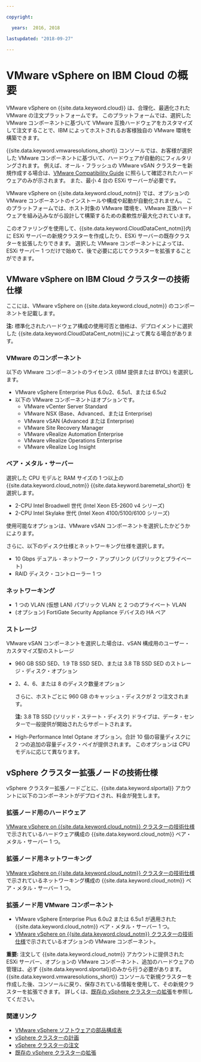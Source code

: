 ```yaml
---

copyright:

  years:  2016, 2018

lastupdated: "2018-09-27"

---
```


# VMware vSphere on IBM Cloud の概要

VMware vSphere on {{site.data.keyword.cloud}} は、合理化、最適化された VMware の注文プラットフォームです。 このプラットフォームでは、選択した VMware コンポーネントに基づいて VMware 互換ハードウェアをカスタマイズして注文することで、IBM によってホストされるお客様独自の VMware 環境を構築できます。

{{site.data.keyword.vmwaresolutions_short}} コンソールでは、お客様が選択した VMware コンポーネントに基づいて、ハードウェアが自動的にフィルタリングされます。 例えば、オール・フラッシュの VMware vSAN クラスターを新規作成する場合は、[VMware Compatibility Guide](https://www.vmware.com/resources/compatibility/search.php) に照らして確認されたハードウェアのみが示されます。 また、最小 4 台の ESXi サーバーが必要です。

VMware vSphere on {{site.data.keyword.cloud_notm}} では、オプションの VMware コンポーネントのインストールや構成や起動が自動化されません。 このプラットフォームでは、ホスト対象の VMware 環境を、VMware 互換ハードウェアを組み込みながら設計して構築するための柔軟性が最大化されています。

このオファリングを使用して、{{site.data.keyword.CloudDataCent_notm}}内に ESXi サーバーの新規クラスターを作成したり、ESXi サーバーの既存クラスターを拡張したりできます。 選択した VMware コンポーネントによっては、ESXi サーバー 1 つだけで始めて、後で必要に応じてクラスターを拡張することができます。

## VMware vSphere on IBM Cloud クラスターの技術仕様

ここには、VMware vSphere on {{site.data.keyword.cloud_notm}} のコンポーネントを記載します。

**注:** 標準化されたハードウェア構成の使用可否と価格は、デプロイメントに選択した {{site.data.keyword.CloudDataCent_notm}}によって異なる場合があります。

### VMware のコンポーネント

以下の VMware コンポーネントのライセンス (IBM 提供または BYOL) を選択します。
* VMware vSphere Enterprise Plus 6.0u2、6.5u1、または 6.5u2
* 以下の VMware コンポーネントはオプションです。
   * VMware vCenter Server Standard
   * VMware NSX (Base、Advanced、または Enterprise)
   * VMware vSAN (Advanced または Enterprise)
   * VMware Site Recovery Manager
   * VMware vRealize Automation Enterprise
   * VMware vRealize Operations Enterprise
   * VMware vRealize Log Insight

### ベア・メタル・サーバー

選択した CPU モデルと RAM サイズの 1 つ以上の {{site.data.keyword.cloud_notm}} {{site.data.keyword.baremetal_short}} を選択します。
* 2-CPU Intel Broadwell 世代 (Intel Xeon E5-2600 v4 シリーズ)
* 2-CPU Intel Skylake 世代 (Intel Xeon 4100/5100/6100 シリーズ)

使用可能なオプションは、VMware vSAN コンポーネントを選択したかどうかによります。

さらに、以下のディスク仕様とネットワーキング仕様を選択します。
* 10 Gbps デュアル・ネットワーク・アップリンク (パブリックとプライベート)
* RAID ディスク・コントローラー 1 つ

### ネットワーキング

* 1 つの VLAN (仮想 LAN) パブリック VLAN と 2 つのプライベート VLAN
* (オプション) FortiGate Security Appliance デバイスの HA ペア

### ストレージ

VMware vSAN コンポーネントを選択した場合は、vSAN 構成用のユーザー・カスタマイズ型のストレージ
* 960 GB SSD SED、1.9 TB SSD SED、または 3.8 TB SSD SED のストレージ・ディスク・オプション
* 2、4、6、または 8 のディスク数量オプション

  さらに、ホストごとに 960 GB のキャッシュ・ディスクが 2 つ注文されます。

  **注:** 3.8 TB SSD (ソリッド・ステート・ディスク) ドライブは、データ・センターで一般提供が開始されたらサポートされます。
* High-Performance Intel Optane オプション。合計 10 個の容量ディスクに 2 つの追加の容量ディスク・ベイが提供されます。 このオプションは CPU モデルに応じて異なります。

## vSphere クラスター拡張ノードの技術仕様

vSphere クラスター拡張ノードごとに、{{site.data.keyword.slportal}} アカウントに以下のコンポーネントがデプロイされ、料金が発生します。

### 拡張ノード用のハードウェア

[VMware vSphere on {{site.data.keyword.cloud_notm}} クラスターの技術仕様](vs_vsphereclusteroverview.html#technical-specifications-for-vmware-vsphere-on-ibm-cloud-clusters)で示されているハードウェア構成の {{site.data.keyword.cloud_notm}} ベア・メタル・サーバー 1 つ。

### 拡張ノード用ネットワーキング

[VMware vSphere on {{site.data.keyword.cloud_notm}} クラスターの技術仕様](vs_vsphereclusteroverview.html#technical-specifications-for-vmware-vsphere-on-ibm-cloud-clusters)で示されているネットワーキング構成の {{site.data.keyword.cloud_notm}} ベア・メタル・サーバー 1 つ。

### 拡張ノード用 VMware コンポーネント

* VMware vSphere Enterprise Plus 6.0u2 または 6.5u1 が適用された {{site.data.keyword.cloud_notm}} ベア・メタル・サーバー 1 つ。  
* [VMware vSphere on {{site.data.keyword.cloud_notm}} クラスターの技術仕様](vs_vsphereclusteroverview.html#technical-specifications-for-vmware-vsphere-on-ibm-cloud-clusters)で示されているオプションの VMware コンポーネント。

**重要:** 注文して {{site.data.keyword.cloud_notm}} アカウントに提供された ESXi サーバー、オプションの VMware コンポーネント、追加のハードウェアの管理は、必ず {{site.data.keyword.slportal}}のみから行う必要があります。 {{site.data.keyword.vmwaresolutions_short}} コンソールで新規クラスターを作成した後、コンソールに戻り、保存されている情報を使用して、その新規クラスターを拡張できます。 詳しくは、[既存の vSphere クラスターの拡張](vs_scalingexistingclusters.html)を参照してください。

### 関連リンク

* [VMware vSphere ソフトウェアの部品構成表](vs_bom.html)
* [vSphere クラスターの計画](vs_planning.html)
* [vSphere クラスターの注文](vs_orderinginstances.html)
* [既存の vSphere クラスターの拡張](vs_scalingexistingclusters.html)

